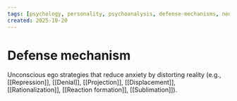 ```yaml
---
tags: [psychology, personality, psychoanalysis, defense-mechanisms, neo-freudians, social-cognitive, traits, big-five, assessment, mbti]
created: 2025-10-20
---
```

# Defense mechanism

Unconscious ego strategies that reduce anxiety by distorting reality (e.g., [[Repression]], [[Denial]], [[Projection]], [[Displacement]], [[Rationalization]], [[Reaction formation]], [[Sublimation]]).
